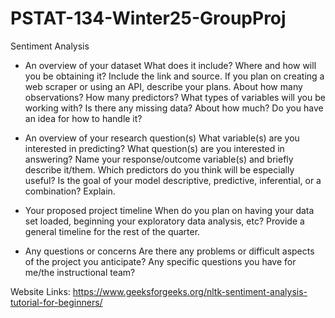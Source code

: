 # PSTAT-134-Winter25-GroupProj
 Sentiment Analysis

- An overview of your dataset
What does it include?
Where and how will you be obtaining it? Include the link and source. If you plan on creating a web scraper or using an API, describe your plans.
About how many observations? How many predictors?
What types of variables will you be working with?
Is there any missing data? About how much? Do you have an idea for how to handle it?

- An overview of your research question(s)
What variable(s) are you interested in predicting? What question(s) are you interested in answering?
Name your response/outcome variable(s) and briefly describe it/them.
Which predictors do you think will be especially useful?
Is the goal of your model descriptive, predictive, inferential, or a combination? Explain.

- Your proposed project timeline
When do you plan on having your data set loaded, beginning your exploratory data analysis, etc?
Provide a general timeline for the rest of the quarter.

- Any questions or concerns
Are there any problems or difficult aspects of the project you anticipate?
Any specific questions you have for me/the instructional team?



Website Links:
https://www.geeksforgeeks.org/nltk-sentiment-analysis-tutorial-for-beginners/
